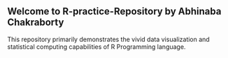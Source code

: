 ## Welcome to R-practice-Repository by Abhinaba Chakraborty

This repository primarily demonstrates the vivid data visualization and statistical computing capabilities of R Programming language.



